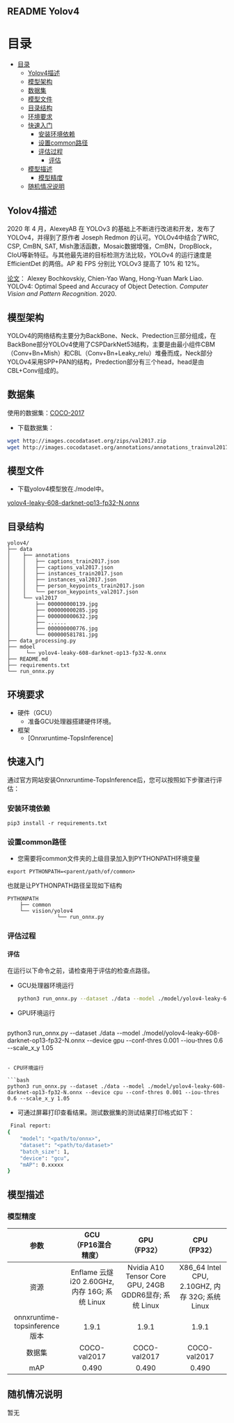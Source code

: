 ## README Yolov4

# 目录

<!-- TOC -->

- [目录](#目录)
    - [Yolov4描述](#yolov4描述)
    - [模型架构](#模型架构)
    - [数据集](#数据集)
    - [模型文件](#模型文件)
    - [目录结构](#目录结构)
    - [环境要求](#环境要求)
    - [快速入门](#快速入门)
        - [安装环境依赖](#安装环境依赖)
        - [设置common路径](#设置common路径)
        - [评估过程](#评估过程)
            - [评估](#评估)
    - [模型描述](#模型描述)
        - [模型精度](#模型精度)
    - [随机情况说明](#随机情况说明)

<!-- /TOC -->

## Yolov4描述

2020 年 4 月，AlexeyAB 在 YOLOv3 的基础上不断进行改进和开发，发布了 YOLOv4，并得到了原作者 Joseph Redmon 的认可。YOLOv4中结合了WRC, CSP, CmBN, SAT, Mish激活函数，Mosaic数据增强，CmBN，DropBlock，CIoU等新特征。与其他最先进的目标检测方法比较，YOLOv4 的运行速度是 EfficientDet 的两倍。AP 和 FPS 分别比 YOLOv3 提高了 10% 和 12%。

[论文](https://arxiv.org/pdf/2004.10934.pdf)： Alexey Bochkovskiy, Chien-Yao Wang, Hong-Yuan Mark Liao. YOLOv4: Optimal Speed and Accuracy of Object Detection. *Computer Vision and Pattern Recognition*. 2020.

## 模型架构

YOLOv4的网络结构主要分为BackBone、Neck、Predection三部分组成，在BackBone部分YOLOv4使用了CSPDarkNet53结构，主要是由最小组件CBM（Conv+Bn+Mish）和CBL（Conv+Bn+Leaky_relu）堆叠而成，Neck部分YOLOv4采用SPP+PAN的结构，Predection部分有三个head，head是由CBL+Conv组成的。

## 数据集

使用的数据集：[COCO-2017](<https://cocodataset.org/#download>)

- 下载数据集：

```bash
wget http://images.cocodataset.org/zips/val2017.zip
wget http://images.cocodataset.org/annotations/annotations_trainval2017.zip
```

## 模型文件

- 下载yolov4模型放在./model中。

[yolov4-leaky-608-darknet-op13-fp32-N.onnx](https://topsmodel-1257133546.cos.ap-shanghai.myqcloud.com/topsmodel-1257133546/topsegc/local/model/yolo/yolov4-leaky-608-darknet-op13-fp32-N.onnx?q-sign-algorithm=sha1&q-ak=AKIDYyBAwXzDD1e4GEzZUBgy2iDU5TeaIVUG&q-sign-time=1671178405;2535178405&q-key-time=1671178405;2535178405&q-header-list=&q-url-param-list=&q-signature=34fad7e2550c12a47e07d3b74045ed709b1390cb)

## 目录结构

```
yolov4/
├── data
│    ├── annotations
│    │   ├── captions_train2017.json
│    │   ├── captions_val2017.json
│    │   ├── instances_train2017.json
│    │   ├── instances_val2017.json
│    │   ├── person_keypoints_train2017.json
│    │   └── person_keypoints_val2017.json
│    └── val2017
│        ├── 000000000139.jpg
│        ├── 000000000285.jpg
│        ├── 000000000632.jpg
│        ├── ......
│        ├── 000000000776.jpg
│        └── 000000581781.jpg
├── data_processing.py
├── mdoel
│     └── yolov4-leaky-608-darknet-op13-fp32-N.onnx
├── README.md
├── requirements.txt
└── run_onnx.py
```

## 环境要求

- 硬件（GCU）
    - 准备GCU处理器搭建硬件环境。
- 框架
    - [Onnxruntime-TopsInference]

## 快速入门

通过官方网站安装Onnxruntime-TopsInference后，您可以按照如下步骤进行评估：

### 安装环境依赖

```shell
pip3 install -r requirements.txt
```

### 设置common路径

- 您需要将common文件夹的上级目录加入到PYTHONPATH环境变量

```shell
export PYTHONPATH=<parent/path/of/common>
```

也就是让PYTHONPATH路径呈现如下结构

```shell
PYTHONPATH
    ├── common
    └── vision/yolov4
                └── run_onnx.py
```

### 评估过程

#### 评估

在运行以下命令之前，请检查用于评估的检查点路径。

- GCU处理器环境运行

  ```bash
  python3 run_onnx.py --dataset ./data --model ./model/yolov4-leaky-608-darknet-op13-fp32-N.onnx --device gcu --conf-thres 0.001 --iou-thres 0.6 --scale_x_y 1.05
  ```

- GPU环境运行

  ```bash
 python3 run_onnx.py --dataset ./data --model ./model/yolov4-leaky-608-darknet-op13-fp32-N.onnx --device gpu --conf-thres 0.001 --iou-thres 0.6 --scale_x_y 1.05
  ```

- CPU环境运行

  ```bash
 python3 run_onnx.py --dataset ./data --model ./model/yolov4-leaky-608-darknet-op13-fp32-N.onnx --device cpu --conf-thres 0.001 --iou-thres 0.6 --scale_x_y 1.05
  ```

- 可通过屏幕打印查看结果。测试数据集的测试结果打印格式如下：

```bash
 Final report:
{
    "model": "<path/to/onnx>",
    "dataset": "<path/to/dataset>"
    "batch_size": 1,
    "device": "gcu",
    "mAP": 0.xxxxx
}
```

## 模型描述

### 模型精度

| 参数 | GCU <br>（FP16混合精度）| GPU <br>（FP32）| CPU <br>（FP32）|
| :--------------------------: | :--------------------------: | :--------------------------: | :--------------------------: |
| 资源 | Enflame 云燧i20 2.60GHz, 内存 16G; 系统 Linux | Nvidia A10 Tensor Core GPU, 24GB GDDR6显存; 系统 Linux | X86_64 Intel CPU, 2.10GHZ, 内存 32G; 系统 Linux|
| onnxruntime-topsinference版本 | 1.9.1 | 1.9.1 | 1.9.1 |
| 数据集 | COCO-val2017 | COCO-val2017 | COCO-val2017 |
| mAP | 0.490 | 0.490 | 0.490 |

## 随机情况说明

暂无
